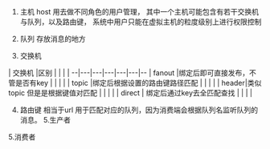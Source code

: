 1. 主机 host
 用去做不同角色的用户管理，
 其中一个主机可能包含有若干交换机与队列，以及路由键，
 系统中用户只能在虚拟主机的粒度级别上进行权限控制


2. 队列
存放消息的地方

3. 交换机

  | 交换机  |区别   |   |   |   |
--|---|---|---|---|---|--
  |  fanout |绑定后即可直接发布，不管是否有key   |   |   |   |
  |  topic |绑定后根据设置的路由键路径匹配   |   |   |   |
  |   header|类似topic 但是是根据键值对匹配   |   |   |   |
  |  direct | 绑定后通过key去全匹配查找  |   |   |   |

4. 路由键
 相当于url 用于匹配对应的队列，因为消费端会根据队列名监听队列的消息。
5.生产者

5.消费者

